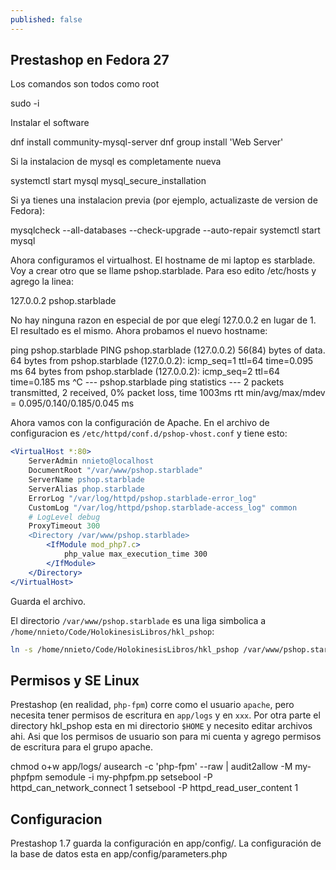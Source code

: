 ```yaml
---
published: false
---
```

## Prestashop en Fedora 27

Los comandos son todos como root

sudo -i

Instalar el software

dnf install community-mysql-server
dnf group install 'Web Server'

Si la instalacion de mysql es completamente nueva

systemctl start mysql
mysql_secure_installation

Si ya tienes una instalacion previa (por ejemplo, actualizaste de version de Fedora):

mysqlcheck --all-databases --check-upgrade --auto-repair
systemctl start mysql

Ahora configuramos el virtualhost. El hostname de mi laptop es starblade. Voy a crear otro que se llame pshop.starblade. Para eso edito /etc/hosts y agrego la linea:

127.0.0.2  pshop.starblade

No hay ninguna razon en especial de por que elegí 127.0.0.2 en lugar de 1. El resultado es el mismo. Ahora probamos el nuevo hostname:

ping pshop.starblade
PING pshop.starblade (127.0.0.2) 56(84) bytes of data.
64 bytes from pshop.starblade (127.0.0.2): icmp_seq=1 ttl=64 time=0.095 ms
64 bytes from pshop.starblade (127.0.0.2): icmp_seq=2 ttl=64 time=0.185 ms
^C
--- pshop.starblade ping statistics ---
2 packets transmitted, 2 received, 0% packet loss, time 1003ms
rtt min/avg/max/mdev = 0.095/0.140/0.185/0.045 ms

Ahora vamos con la configuración de Apache. En el archivo de configuracion es `/etc/httpd/conf.d/pshop-vhost.conf` y tiene esto: 

```apache
<VirtualHost *:80>
    ServerAdmin nnieto@localhost
    DocumentRoot "/var/www/pshop.starblade"
    ServerName pshop.starblade
    ServerAlias phop.starblade
    ErrorLog "/var/log/httpd/pshop.starblade-error_log"
    CustomLog "/var/log/httpd/pshop.starblade-access_log" common
    # LogLevel debug
    ProxyTimeout 300
    <Directory /var/www/pshop.starblade>
        <IfModule mod_php7.c>
            php_value max_execution_time 300
        </IfModule>
    </Directory>
</VirtualHost>
```

Guarda el archivo.

El directorio `/var/www/pshop.starblade` es una liga simbolica a `/home/nnieto/Code/HolokinesisLibros/hkl_pshop`:

```bash
ln -s /home/nnieto/Code/HolokinesisLibros/hkl_pshop /var/www/pshop.starblade
```

## Permisos y SE Linux

Prestashop (en realidad, `php-fpm`) corre como el usuario `apache`, pero necesita tener permisos de escritura en `app/logs` y en `xxx`. Por otra parte el directory hkl_pshop esta en mi directorio `$HOME` y necesito editar archivos ahi. Asi que los permisos de usuario son para mi cuenta y agrego permisos de escritura para el grupo apache.





chmod o+w app/logs/
ausearch -c 'php-fpm' --raw | audit2allow -M my-phpfpm
semodule -i my-phpfpm.pp
setsebool -P httpd_can_network_connect 1
setsebool -P httpd_read_user_content 1

## Configuracion

Prestashop 1.7 guarda la configuración en app/config/. La configuración de la base de datos esta en app/config/parameters.php

